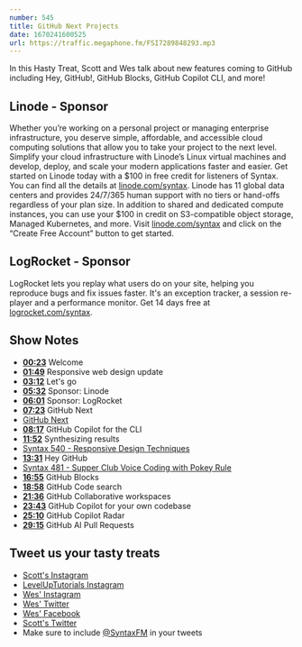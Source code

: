 ```yaml
---
number: 545
title: GitHub Next Projects
date: 1670241600525
url: https://traffic.megaphone.fm/FSI7289848293.mp3
---
```


In this Hasty Treat, Scott and Wes talk about new features coming to GitHub including Hey, GitHub!, GitHub Blocks, GitHub Copilot CLI, and more!

## Linode - Sponsor

Whether you’re working on a personal project or managing enterprise infrastructure, you deserve simple, affordable, and accessible cloud computing solutions that allow you to take your project to the next level. Simplify your cloud infrastructure with Linode’s Linux virtual machines and develop, deploy, and scale your modern applications faster and easier. Get started on Linode today with a $100 in free credit for listeners of Syntax. You can find all the details at [linode.com/syntax](https://linode.com/syntax). Linode has 11 global data centers and provides 24/7/365 human support with no tiers or hand-offs regardless of your plan size. In addition to shared and dedicated compute instances, you can use your $100 in credit on S3-compatible object storage, Managed Kubernetes, and more. Visit [linode.com/syntax](https://linode.com/syntax) and click on the “Create Free Account” button to get started.

## LogRocket - Sponsor

LogRocket lets you replay what users do on your site, helping you reproduce bugs and fix issues faster. It's an exception tracker, a session re-player and a performance monitor. Get 14 days free at [logrocket.com/syntax](https://logrocket.com/syntax).

## Show Notes

* **[00:23](#t=00:23)** Welcome
* **[01:49](#t=01:49)** Responsive web design update
* **[03:12](#t=03:12)** Let's go
* **[05:32](#t=05:32)** Sponsor: Linode
* **[06:01](#t=06:01)** Sponsor: LogRocket
* **[07:23](#t=07:23)** GitHub Next
* [GitHub Next](https://githubnext.com/)
* **[08:17](#t=08:17)** GitHub Copilot for the CLI
* **[11:52](#t=11:52)** Synthesizing results
* [Syntax 540 - Responsive Design Techniques](https://syntax.fm/show/540/responsive-design-techniques)
* **[13:31](#t=13:31)** Hey GitHub
* [Syntax 481 - Supper Club Voice Coding with Pokey Rule](https://syntax.fm/show/481/supper-club-voice-coding-with-pokey-rule)
* **[16:55](#t=16:55)** GitHub Blocks
* **[18:58](#t=18:58)** GitHub Code search
* **[21:36](#t=21:36)** GitHub Collaborative workspaces
* **[23:43](#t=23:43)** GitHub Copilot for your own codebase
* **[25:10](#t=25:10)** GitHub Copilot Radar
* **[29:15](#t=29:15)** GitHub AI Pull Requests

## Tweet us your tasty treats

* [Scott's Instagram](https://www.instagram.com/stolinski/)
* [LevelUpTutorials Instagram](https://www.instagram.com/LevelUpTutorials/)
* [Wes' Instagram](https://www.instagram.com/wesbos/)
* [Wes' Twitter](https://twitter.com/wesbos)
* [Wes' Facebook](https://www.facebook.com/wesbos.developer)
* [Scott's Twitter](https://twitter.com/stolinski)
* Make sure to include [@SyntaxFM](https://twitter.com/SyntaxFM) in your tweets
